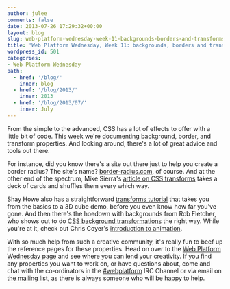 ```yaml
---
author: julee
comments: false
date: 2013-07-26 17:29:32+00:00
layout: blog
slug: web-platform-wednesday-week-11-backgrounds-borders-and-transforms
title: 'Web Platform Wednesday, Week 11: backgrounds, borders and transforms'
wordpress_id: 501
categories:
- Web Platform Wednesday
path:
  - href: '/blog/'
    inner: blog
  - href: '/blog/2013/'
    inner: 2013
  - href: '/blog/2013/07/'
    inner: July
---
```


From the simple to the advanced, CSS has a lot of effects to offer with a little bit of code. This week we're documenting background, border, and transform properties. And looking around, there's a lot of great advice and tools out there.

For instance, did you know there's a site out there just to help you create a border radius? The site's name? [border-radius.com](http://border-radius.com/), of course. And at the other end of the spectrum, Mike Sierra's [article on CSS transforms](http://docs.webplatform.org/wiki/tutorials/css_transforms) takes a deck of cards and shuffles them every which way.

Shay Howe also has a straightforward [transforms tutorial](http://learn.shayhowe.com/advanced-html-css/css-transforms) that takes you from the basics to a 3D cube demo, before you even know how far you've gone. And then there's the hoedown with backgrounds from Rob Fletcher, who shows out to do [CSS background transformations](http://blog.freeside.co/post/42357804660/css-background-transformations) the right way. While you're at it, check out Chris Coyer's [introduction to animation](http://css-tricks.com/video-screencasts/97-intro-to-css-animations/).

With so much help from such a creative community, it's really fun to beef up the reference pages for these properties. Head on over to the [Web Platform Wednesday page](http://docs.webplatform.org/wiki/Meta:web_platform_wednesday) and see where you can lend your creativity. If you find any properties you want to work on, or have questions about, come and chat with the co-ordinators in the [#webplatform](http://webchat.freenode.net/?channels=webplatform) IRC Channel or via email on [the mailing list](mailto:public-webplatform@w3.org), as there is always someone who will be happy to help.
